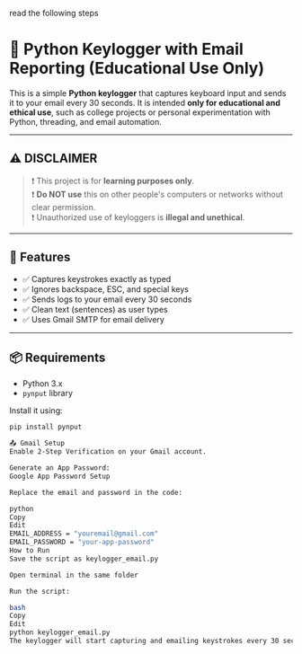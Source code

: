 read the following steps

# 🔐 Python Keylogger with Email Reporting (Educational Use Only)

This is a simple **Python keylogger** that captures keyboard input and sends it to your email every 30 seconds. It is intended **only for educational and ethical use**, such as college projects or personal experimentation with Python, threading, and email automation.

---

## ⚠️ DISCLAIMER

> ❗ This project is for **learning purposes only**.  
> ❗ **Do NOT use** this on other people's computers or networks without clear permission.  
> ❗ Unauthorized use of keyloggers is **illegal and unethical**.

---

## 🧠 Features

- ✅ Captures keystrokes exactly as typed
- ✅ Ignores backspace, ESC, and special keys
- ✅ Sends logs to your email every 30 seconds
- ✅ Clean text (sentences) as user types
- ✅ Uses Gmail SMTP for email delivery

---

## 📦 Requirements

- Python 3.x  
- `pynput` library

Install it using:

```bash
pip install pynput

📤 Gmail Setup
Enable 2-Step Verification on your Gmail account.

Generate an App Password:
Google App Password Setup

Replace the email and password in the code:

python
Copy
Edit
EMAIL_ADDRESS = "youremail@gmail.com"
EMAIL_PASSWORD = "your-app-password"
How to Run
Save the script as keylogger_email.py

Open terminal in the same folder

Run the script:

bash
Copy
Edit
python keylogger_email.py
The keylogger will start capturing and emailing keystrokes every 30 seconds.

